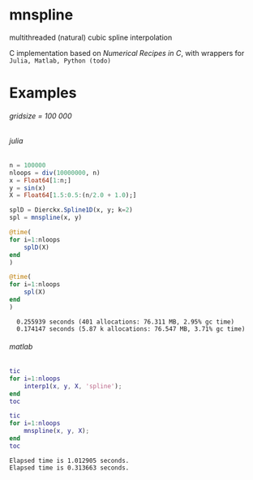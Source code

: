 # mnspline
multithreaded (natural) cubic spline interpolation

C implementation based on *Numerical Recipes in C*, with wrappers for ```Julia, Matlab, Python (todo)```

# Examples

###### gridsize  = 100 000
###### julia
```julia
n = 100000
nloops = div(10000000, n)
x = Float64[1:n;]
y = sin(x)
X = Float64[1.5:0.5:(n/2.0 + 1.0);]

splD = Dierckx.Spline1D(x, y; k=2)
spl = mnspline(x, y)

@time(
for i=1:nloops
    splD(X)
end
)

@time(
for i=1:nloops
    spl(X)
end
)

```

```
  0.255939 seconds (401 allocations: 76.311 MB, 2.95% gc time)
  0.174147 seconds (5.87 k allocations: 76.547 MB, 3.71% gc time)
```

###### matlab
```matlab
tic
for i=1:nloops
    interp1(x, y, X, 'spline');
end
toc

tic
for i=1:nloops
    mnspline(x, y, X);
end
toc

```

```
Elapsed time is 1.012905 seconds.
Elapsed time is 0.313663 seconds.
```

